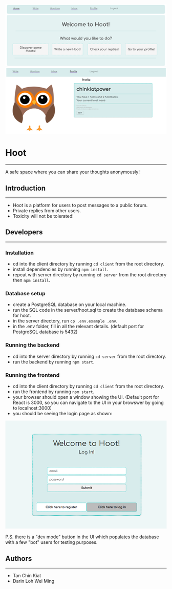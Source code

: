 ![Homepage](client/public/home_page_screenshot.png)
![Ui](client/public/profile_page_screenshot.png)

# Hoot

---

A safe space where you can share your thoughts anonymously!

## Introduction

---

- Hoot is a platform for users to post messages to a public forum.
- Private replies from other users.
- Toxicity will not be tolerated!

## Developers

---

### Installation

- cd into the client directory by running `cd client` from the root directory.
- install dependencies by running `npm install`.
- repeat with server directory by running `cd server` from the root directory then `npm install`.

### Database setup

- create a PostgreSQL database on your local machine.
- run the SQL code in the server/hoot.sql to create the database schema for hoot.
- in the server directory, run `cp .env.example .env`.
- in the .env folder, fill in all the relevant details. (default port for PostgreSQL database is 5432)

### Running the backend

- cd into the server directory by running `cd server` from the root directory.
- run the backend by running `npm start`.

### Running the frontend

- cd into the client directory by running `cd client` from the root directory.
- run the frontend by running `npm start`.
- your browser should open a window showing the UI. (Default port for React is 3000, so you can navigate to the UI in your browswer by going to localhost:3000)
- you should be seeing the login page as shown:

![Login](client/public/login_page_screenshot.png)

P.S. there is a "dev mode" button in the UI which populates the database with a few "bot" users for testing purposes.

## Authors

---

- Tan Chin Kiat
- Darin Loh Wei Ming
